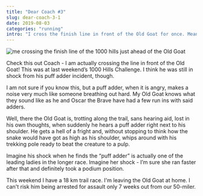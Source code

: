 ```yaml
---
title: "Dear Coach #3"
slug: dear-coach-3-1
date: 2019-08-03
categories: "running"
intro: "I cross the finish line in front of the Old Goat for once. Meanwhile he nearly gets arrested for assault and battery due to a flashback to his snake fighting days. It has been a wild time on the running circuit. Next up is an 18km trail."
---
```


<img src="https://res.cloudinary.com/dy6grlu8z/image/upload/v1564809437/1000_hills-10_vbd4ek.jpg" alt="me crossing the finish line of the 1000 hills just ahead of the Old Goat">

Check this out Coach - I am actually crossing the line in front of the Old Goat! This was at last weekend’s 1000 Hills Challenge. I think he was still in shock from his puff adder incident, though.

I am not sure if you know this, but a puff adder, when it is angry, makes a noise very much like someone breathing out hard. My Old Goat knows what they sound like as he and Oscar the Brave have had a few run ins with said adders.

Well, there the Old Goat is, trotting along the trail, sans hearing aid, lost in his own thoughts, when suddenly he hears a puff adder right next to his shoulder. He gets a hell of a fright and, without stopping to think how the snake would have got as high as his shoulder, whips around with his trekking pole ready to beat the creature to a pulp.

Imagine his shock when he finds the “puff adder” is actually one of the leading ladies in the longer race. Imagine her shock - I’m sure she ran faster after that and definitely took a podium position.

This weekend I have a 18 km trail race. I'm leaving the Old Goat at home. I can't risk him being arrested for assault only 7 weeks out from our 50-miler.
